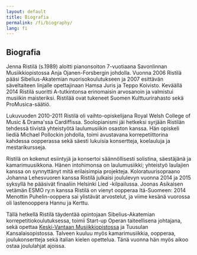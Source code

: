 ```yaml
---
layout: default
title: Biografia
permalink: /fi/biography/
lang: fi
---
```


## Biografia

Jenna Ristilä (s.1989) aloitti pianonsoiton 7-vuotiaana Savonlinnan Musiikkiopistossa Anja Ojanen-Forsbergin johdolla. Vuonna 2006 Ristilä pääsi Sibelius-Akatemian nuorisokoulutukseen ja 2007 esittävän säveltaiteen linjalle opettajinaan Hamsa Juris ja Teppo Koivisto. Keväällä 2014 Ristilä suoritti A-tutkintonsa erinomaisin arvosanoin ja valmistui musiikin maisteriksi. Ristilää ovat tukeneet Suomen Kulttuurirahasto sekä ProMusica-säätiö.

Lukuvuoden 2010-2011 Ristilä oli vaihto-opiskelijana Royal Welsh College of Music & Drama'ssa Cardiffissa. Soolopianismi jäi hetkeksi syrjään Ristilän tehdessä tiivistä yhteistyötä laulumusiikin osaston kanssa. Hän opiskeli liediä Michael Pollockin johdolla, toimi avustavana korrepetiittorina kahdessa oopperassa sekä säesti lukuisia konsertteja, koelauluja ja mestarikursseja.

Ristilä on kokenut esiintyjä ja konsertoi säännöllisesti solistina, säestäjänä ja kamarimuusikkona. Hänen intohimonsa on laulumusiikki; yhteistyö laulajien kanssa on synnyttänyt mitä erilaisimpia projekteja. Koloratuurisopraano Johanna Lehesvuoren kanssa Ristilä julkaisi joululevyn vuonna 2014 ja 2015 syksyllä he pääsivät finaaliin Helsinki Lied -kilpailussa. Joonas Asikaisen vetämän ESMO ry:n kanssa Ristilä on vienyt oopperaa Itä-Suomeen: 2014 Menottin Puhelin-ooppera sai ylistävät arvostelut, ja viime kesänä vuorossa oli lastenooppera Hannu ja Kerttu.

Tällä hetkellä Ristilä täydentää opintojaan Sibelius-Akatemian korrepetitiokoulutuksessa, toimii Start-up Operan taiteellisena johtajana, sekä opettaa [Keski-Vantaan Musiikkiopistossa](http://kevamo.com/) ja Tuusulan Kansalaisopistossa. Talveen kuuluu myös kamarimusiikkia, oopperaa, joulukonsertteja sekä italian kielen opettelua. Tänä vuonna hän myös aikoo ostaa joululahjat ajoissa.

<br/>
